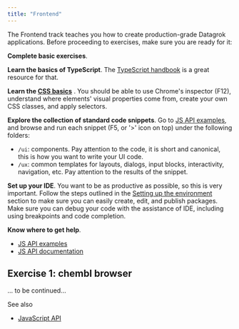 ```yaml
---
title: "Frontend"
---
```


The Frontend track teaches you how to create production-grade Datagrok applications. Before proceeding to exercises,
make sure you are ready for it:

**Complete basic exercises**.

**Learn the basics of TypeScript**. The [TypeScript handbook](https://www.typescriptlang.org/docs/handbook)
is a great resource for that.

**Learn the [CSS basics](https://developer.mozilla.org/en-US/docs/Learn/Getting_started_with_the_web/CSS_basics)**
. You should be able to use Chrome's inspector (F12), understand where elements' visual properties come from, create
your own CSS classes, and apply selectors.

**Explore the collection of standard code snippets**. Go to [JS API examples](https://public.datagrok.ai/js), and browse
and run each snippet (F5, or '>'
icon on top) under the following folders:

* `/ui`: components. Pay attention to the code, it is short and canonical, this is how you want to write your UI code.
* `/ux`: common templates for layouts, dialogs, input blocks, interactivity, navigation, etc. Pay attention to the
  results of the snippet.

**Set up your IDE**. You want to be as productive as possible, so this is very important. Follow the steps outlined in
the
[Setting up the environment](exercises.mdx#setting-up-the-environment) section to make sure you can easily create, edit,
and publish packages. Make sure you can debug your code with the assistance of IDE, including using breakpoints and code
completion.

**Know where to get help**.

* [JS API examples](https://public.datagrok.ai/js)
* [JS API documentation](https://datagrok.ai/js-api)

## Exercise 1: chembl browser

... to be continued...

See also

* [JavaScript API](../js-api.md)
